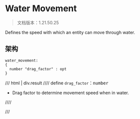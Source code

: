 # Water Movement

> 文档版本：1.21.50.25

Defines the speed with which an entity can move through water.

## 架构

```mcschema
water_movement:
{
  number "drag_factor" : opt
}

```

/// html | div.result
//// define
`drag_factor`：<samp>number</samp>

- Drag factor to determine movement speed when in water.


////


///


